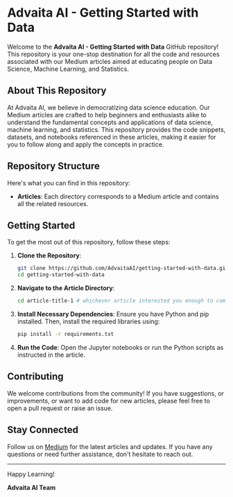 # Advaita AI - Getting Started with Data

Welcome to the **Advaita AI - Getting Started with Data** GitHub repository! This repository is your one-stop destination for all the code and resources associated with our Medium articles aimed at educating people on Data Science, Machine Learning, and Statistics.

## About This Repository

At Advaita AI, we believe in democratizing data science education. Our Medium articles are crafted to help beginners and enthusiasts alike to understand the fundamental concepts and applications of data science, machine learning, and statistics. This repository provides the code snippets, datasets, and notebooks referenced in these articles, making it easier for you to follow along and apply the concepts in practice.

## Repository Structure

Here's what you can find in this repository:

- **Articles**: Each directory corresponds to a Medium article and contains all the related resources.

## Getting Started

To get the most out of this repository, follow these steps:

1. **Clone the Repository**:
   ```bash
   git clone https://github.com/AdvaitaAI/getting-started-with-data.git
   cd getting-started-with-data
   ```

2. **Navigate to the Article Directory**:
   ```bash
   cd article-title-1 # whichever article interested you enough to come here!
   ```

3. **Install Necessary Dependencies**:
   Ensure you have Python and pip installed. Then, install the required libraries using:
   ```bash
   pip install -r requirements.txt
   ```

4. **Run the Code**:
   Open the Jupyter notebooks or run the Python scripts as instructed in the article.

## Contributing

We welcome contributions from the community! If you have suggestions, or improvements, or want to add code for new articles, please feel free to open a pull request or raise an issue.

## Stay Connected

Follow us on [Medium](https://medium.com/advaita-ai) for the latest articles and updates. If you have any questions or need further assistance, don't hesitate to reach out.

---

Happy Learning!

**Advaita AI Team**
